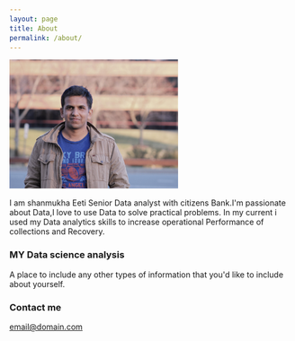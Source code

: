 ```yaml
---
layout: page
title: About
permalink: /about/
---
```



<p align="Left">
  <img width="300" height="230" src="/images/IMG_0048 (3).JPG">
</p>   I am shanmukha Eeti Senior Data analyst with citizens Bank.I'm passionate about Data,I love to use Data to solve practical problems. In my current i used my Data analytics skills to increase operational Performance of collections and Recovery.

### MY Data science analysis

A place to include any other types of information that you'd like to include about yourself.

### Contact me

[email@domain.com](mailto:email@domain.com)
